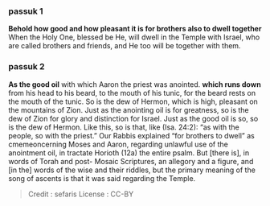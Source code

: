 
### passuk 1
<b>Behold how good and how pleasant it is for brothers also to dwell together</b> When the Holy One, blessed be He, will dwell in the Temple with Israel, who are called brothers and friends, and He too will be together with them.

### passuk 2
<b>As the good oil</b> with which Aaron the priest was anointed.
<b>which runs down</b> from his head to his beard, to the mouth of his tunic, for the beard rests on the mouth of the tunic. So is the dew of Hermon, which is high, pleasant on the mountains of Zion. Just as the anointing oil is for greatness, so is the dew of Zion for glory and distinction for Israel. Just as the good oil is so, so is the dew of Hermon. Like this, so is that, like (Isa. 24:2): “as with the people, so with the priest.” Our Rabbis explained “for brothers to dwell” as cmemeoncerning Moses and Aaron, regarding unlawful use of the anointment oil, in tractate Horioth (12a) the entire psalm. But [there is], in words of Torah and post- Mosaic Scriptures, an allegory and a figure, and [in the] words of the wise and their riddles, but the primary meaning of the song of ascents is that it was said regarding the Temple.

>Credit : sefaris
>License : CC-BY